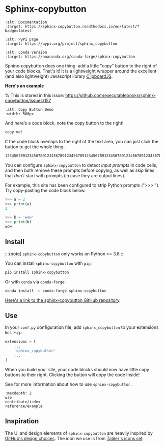 # Sphinx-copybutton

```{image} https://readthedocs.org/projects/sphinx-copybutton/badge/?version=latest
:alt: Documentation
:target: https://sphinx-copybutton.readthedocs.io/en/latest/?badge=latest
```

```{image} https://img.shields.io/pypi/v/sphinx-copybutton.svg
:alt: PyPi page
:target: https://pypi.org/project/sphinx_copybutton
```

```{image} https://img.shields.io/conda/vn/conda-forge/sphinx-copybutton.svg
:alt: Conda Version
:target: https://anaconda.org/conda-forge/sphinx-copybutton
```

Sphinx-copybutton does one thing: add a little "copy" button to the right
of your code blocks. That's it! It is a lightweight wrapper around the
excellent (and also lightweight) Javascript library
[ClipboardJS](https://clipboardjs.com/).

**Here's an example**

% This is stored in this issue: https://github.com/executablebooks/sphinx-copybutton/issues/157

```{image} https://user-images.githubusercontent.com/1839645/150200219-73663c59-08fd-4185-b157-62f3769c02ac.gif
:alt: Copy Button Demo
:width: 500px
```

And here's a code block, note the copy button to the right!

```bash
copy me!
```

If the code block overlaps to the right of the text area, you can just click
the button to get the whole thing.

```bash
123456789123456789123456789123456789123456789123456789123456789123456789123456789123456789123456789123456789123456789123456789123456789123456789123456789123456789
```

You can configure `sphinx-copybutton` to detect *input prompts* in code
cells, and then both remove these prompts before copying, as well as skip
lines that *don't* start with prompts (in case they are output lines).

For example, this site has been configured to strip Python prompts (">>> ").
Try copy-pasting the code block below.

```python
>>> a = 2
>>> print(a)
2

>>> b = 'wow'
>>> print(b)
wow
```

## Install

:::{note}
`sphinx-copybutton` only works on Python >= 3.6
:::

You can install `sphinx-copybutton` with `pip`:

```bash
pip install sphinx-copybutton
```

Or with `conda` via `conda-forge`:

```bash
conda install -c conda-forge sphinx-copybutton
```

[Here's a link to the sphinx-copybutton GitHub repository](https://github.com/ExecutableBookProject/sphinx-copybutton).

## Use

In your `conf.py` configuration file, add `sphinx_copybutton` to your
extensions list. E.g.:

```python
extensions = [
    ...
    'sphinx_copybutton'
    ...
]
```

When you build your site, your code blocks should now have little copy buttons
to their right. Clicking the button will copy the code inside!

See [](use.md) for more information about how to use `sphinx-copybutton`.

```{toctree}
:maxdepth: 2
use
contribute/index
reference/example
```

## Inspiration

The UI and design elements of `sphinx-copybutton` are heavily inspired by [GitHub's design choices](https://primer.style).
The icon we use is from [Tabler's icons set](https://tablericons.com/).
